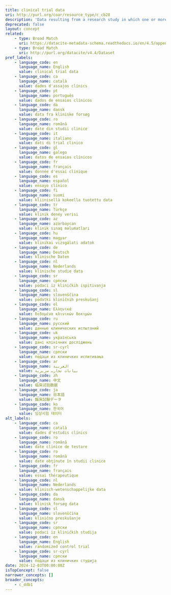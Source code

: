 ```yaml
---
title: clinical trial data
uri: http://purl.org/coar/resource_type/c_cb28
description: 'Data resulting from a research study in which one or more human subjects are prospectively assigned to one or more interventions (which may include placebo or other control) to evaluate the effects of those interventions on health-related biomedical or behavioral outcomes. [Source: Adapted from https://grants.nih.gov/policy/clinical-trials/definition.htm]'
deprecated: false
layout: concept
related:
    - type: Broad Match
      uri: https://datacite-metadata-schema.readthedocs.io/en/4.5/appendices/appendix-1/resourceTypeGeneral/#studyregistration
    - type: Broad Match
      uri: http://purl.org/datacite/v4.4/Dataset
pref_labels:
    - language_code: en
      language_name: English
      value: clinical trial data
    - language_code: ca
      language_name: català
      value: dades d'assajos clínics
    - language_code: pt
      language_name: português
      value: dados de ensaios clínicos
    - language_code: da
      language_name: dansk
      value: data fra kliniske forsøg
    - language_code: ro
      language_name: română
      value: date din studii clinice
    - language_code: it
      language_name: italiano
      value: dati di trial clinico
    - language_code: gl
      language_name: galego
      value: datos de ensaios clínicos
    - language_code: fr
      language_name: français
      value: donnée d'essai clinique
    - language_code: es
      language_name: español
      value: ensayo clínico
    - language_code: fi
      language_name: suomi
      value: kliinisellä kokeella tuotettu data
    - language_code: tr
      language_name: Türkçe
      value: klinik deney verisi
    - language_code: az
      language_name: azərbaycan
      value: klinik sınaq məlumatları
    - language_code: hu
      language_name: magyar
      value: klinikai vizsgálati adatok
    - language_code: de
      language_name: Deutsch
      value: klinische Daten
    - language_code: nl
      language_name: Nederlands
      value: klinische studie data
    - language_code: sr
      language_name: српски
      value: podaci iz kliničkih ispitivanja
    - language_code: sl
      language_name: slovenščina
      value: podatki kliničnih preskušanj
    - language_code: el
      language_name: Ελληνικά
      value: δεδομένα κλινικών δοκιμών
    - language_code: ru
      language_name: русский
      value: данные клинических испытаний
    - language_code: uk
      language_name: українська
      value: дані клінічних досліджень
    - language_code: sr-cyrl
      language_name: српски
      value: подаци из клиничких испитивања
    - language_code: ar
      language_name: العربية
      value: بيانات تجارب سريرية
    - language_code: zh
      language_name: 中文
      value: 临床试验数据
    - language_code: ja
      language_name: 日本語
      value: 臨床試験データ
    - language_code: ko
      language_name: 한국어
      value: 임상시험 데이터
alt_labels:
    - language_code: ca
      language_name: català
      value: dades d'estudis clínics
    - language_code: ro
      language_name: română
      value: date clinice de testare
    - language_code: ro
      language_name: română
      value: date obţinute în studii clinice
    - language_code: fr
      language_name: français
      value: essai thérapeutique
    - language_code: nl
      language_name: Nederlands
      value: klinisch-wetenschappelijke data
    - language_code: da
      language_name: dansk
      value: klinisk forsøg data
    - language_code: sl
      language_name: slovenščina
      value: klinično preskušanje
    - language_code: sr
      language_name: српски
      value: podaci iz kliničkih studija
    - language_code: en
      language_name: English
      value: randomized control trial
    - language_code: sr-cyrl
      language_name: српски
      value: подаци из клиничких студија
date: 2024-12-03T00:00:00Z
isTopConcept: false
narrower_concepts: []
broader_concepts:
    - c_ddb1
---
```


